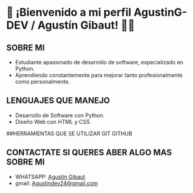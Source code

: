 # 👋 ¡Bienvenido a mi perfil AgustinG-DEV / Agustín Gibaut! 👨‍💻

## SOBRE MI
- Estudiante apasionado de desarrollo de software, especializado en Python.
- Aprendiendo constantemente para mejorar tanto profesionalmente como personalmente.

## LENGUAJES QUE MANEJO
- Desarrollo de Software con Python.
- Diseño Web con HTML y CSS.

##HERRAMIENTAS QUE SE UTILIZAR 
GIT 
GITHUB

## CONTACTATE SI QUERES ABER ALGO MAS SOBRE MI
- WHATSAPP: [Agustín Gibaut](wa.me/3512580435)
- gmail: Agustindev24@gmail.com
